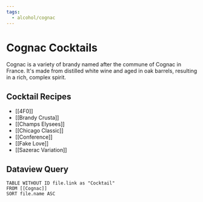 ```yaml
---
tags:
  - alcohol/cognac
---
```


# Cognac Cocktails

Cognac is a variety of brandy named after the commune of Cognac in France. It's made from distilled white wine and aged in oak barrels, resulting in a rich, complex spirit.

## Cocktail Recipes

- [[4F0]]
- [[Brandy Crusta]]
- [[Champs Elysees]]
- [[Chicago Classic]]
- [[Conference]]
- [[Fake Love]]
- [[Sazerac Variation]]

## Dataview Query

```dataview
TABLE WITHOUT ID file.link as "Cocktail"
FROM [[Cognac]]
SORT file.name ASC
```
